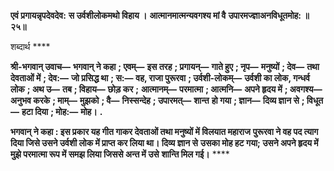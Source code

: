 **एवं प्रगायन्नृपदेवदेव:** **स उर्वशीलोकमथो विहाय ।** **आत्मानमात्मन्यवगश्य मां वै** **उपारमज्ज्ञाअनविधूतमोह: ॥ २५॥** 

शब्दार्थ **** 

**श्री-भगवान् उवाच—** **भगवान् ने कहा** **; एवम्—** **इस तरह** **; प्रगायन्—** **गाते हुए** **; नृप—** **मनुष्यों** **; देव—** **तथा देवताओं में** **; देव:—** **जो प्रसिद्ध था** **; स:—** **वह, राजा पुरूरवा** **; उर्वशी-लोकम्—** **उर्वशी का लोक, गन्धर्व लोक** **; अथ उ—** **तब** **; विहाय—** **छोड़ कर** **;** **आत्मानम्—** **परमात्मा** **; आत्मनि—** **अपने हृदय में** **; अवगश्य—** **अनुभव करके** **; माम्—** **मुझको** **; वै—** **निस्सन्देह** **; उपारमत्—** **शान्त** **हो गया** **; ज्ञान—** **दिव्य ज्ञान से** **; विधूत—** **हटा दिया** **; मोह:—** **मोह।** **.** 

**भगवान् ने कहा : इस प्रकार यह गीत गाकर देवताओं तथा मनुष्यों में विलयात महाराज** **पुरूरवा ने वह पद त्याग दिया जिसे उसने उर्वशी लोक में प्राप्त कर लिया था। दिव्य ज्ञान से** **उसका मोह हट गया; उसने अपने हृदय में मुझे परमात्मा रूप में समझ लिया जिससे अन्त में उसे** **शान्ति मिल गई।** **** 